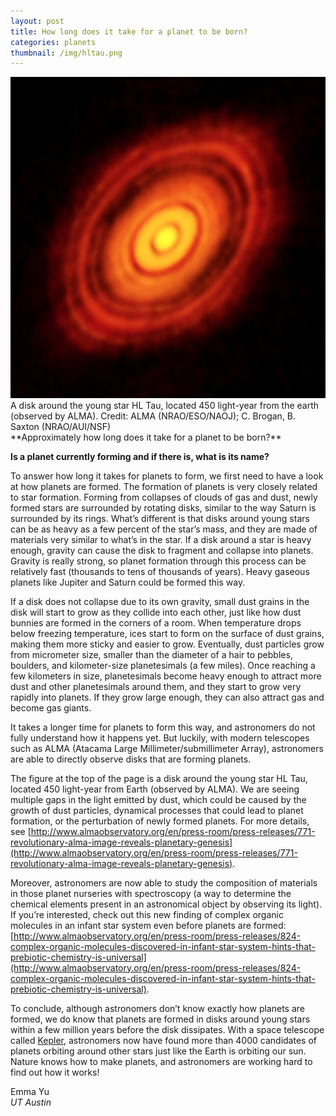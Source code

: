 ```yaml
---
layout: post
title: How long does it take for a planet to be born?
categories: planets
thumbnail: /img/hltau.png
---
```

<div class="image">
<img src="/img/hltau.png" alt="HL Tau">
<div class="caption">A disk around the young star HL Tau, located 450 light-year from the earth (observed by ALMA). Credit: ALMA (NRAO/ESO/NAOJ); C. Brogan, B. Saxton (NRAO/AUI/NSF)</div>
</div>
**Approximately how long does it take for a planet to be born?**

**Is a planet currently forming and if there is, what is its name?**

To answer how long it takes for planets to form, we first need to have a look at how planets are formed. The formation of planets is very closely related to star formation. Forming from collapses of clouds of gas and dust, newly formed stars are surrounded by rotating disks, similar to the way Saturn is surrounded by its rings. What’s different is that disks around young stars can be as heavy as a few percent of the star’s mass, and they are made of materials very similar to what’s in the star. If a disk around a star is heavy enough, gravity can cause the disk to fragment and collapse into planets. Gravity is really strong, so planet formation through this process can be relatively fast (thousands to tens of thousands of years). Heavy gaseous planets like Jupiter and Saturn could be formed this way.

If a disk does not collapse due to its own gravity, small dust grains in the disk will start to grow as they collide into each other, just like how dust bunnies are formed in the corners of a room. When temperature drops below freezing temperature, ices start to form on the surface of dust grains, making them more sticky and easier to grow. Eventually, dust particles grow from micrometer size, smaller than the diameter of a hair to pebbles, boulders, and kilometer-size planetesimals (a few miles). Once reaching a few kilometers in size, planetesimals become heavy enough to attract more dust and other planetesimals around them, and they start to grow very rapidly into planets. If they grow large enough, they can also attract gas and become gas giants.

It takes a longer time for planets to form this way, and astronomers do not fully understand how it happens yet. But luckily, with modern telescopes such as ALMA (Atacama Large Millimeter/submillimeter Array), astronomers are able to directly observe disks that are forming planets.

The figure at the top of the page is a disk around the young star HL Tau, located 450 light-year from Earth (observed by ALMA). We are seeing multiple gaps in the light emitted by dust, which could be caused by the growth of dust particles, dynamical processes that could lead to planet formation, or the perturbation of newly formed planets. For more details, see [http://www.almaobservatory.org/en/press-room/press-releases/771-revolutionary-alma-image-reveals-planetary-genesis](http://www.almaobservatory.org/en/press-room/press-releases/771-revolutionary-alma-image-reveals-planetary-genesis).

Moreover, astronomers are now able to study the composition of materials in those planet nurseries with spectroscopy (a way to determine the chemical elements present in an astronomical object by observing its light). If you’re interested, check out this new finding of complex organic molecules in an infant star system even before planets are formed: [http://www.almaobservatory.org/en/press-room/press-releases/824-complex-organic-molecules-discovered-in-infant-star-system-hints-that-prebiotic-chemistry-is-universal](http://www.almaobservatory.org/en/press-room/press-releases/824-complex-organic-molecules-discovered-in-infant-star-system-hints-that-prebiotic-chemistry-is-universal).

To conclude, although astronomers don’t know exactly how planets are formed, we do know that planets are formed in disks around young stars within a few million years before the disk dissipates. With a space telescope called [Kepler](http://kepler.nasa.gov), astronomers now have found more than 4000 candidates of planets orbiting around other stars just like the Earth is orbiting our sun. Nature knows how to make planets, and astronomers are working hard to find out how it works!

Emma Yu<br>
*UT Austin*
